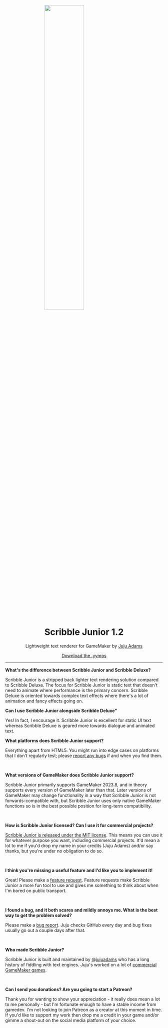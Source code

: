 <img src="https://raw.githubusercontent.com/jujuadams/ScribbleJunior/master/LOGO.png" width="50%" style="display: block; margin: auto;" />
<h1 align="center">Scribble Junior 1.2</h1>
<p align="center">Lightweight text renderer for GameMaker by <a href="https://www.jujuadams.com/" target="_blank">Juju Adams</a></p>

<p align="center"><a href="https://github.com/jujuadams/ScribbleJunior/releases/" target="_blank">Download the .yymps</a></p>

---

**What's the difference between Scribble Junior and Scribble Deluxe?**

Scribble Junior is a stripped back lighter text rendering solution compared to Scribble Deluxe. The focus for Scribble Junior is static text that doesn't need to animate where performance is the primary concern. Scribble Deluxe is oriented towards complex text effects where there's a lot of animation and fancy effects going on.

**Can I use Scribble Junior alongside Scribble Deluxe"**

Yes! In fact, I encourage it. Scribble Junior is excellent for static UI text whereas Scribble Deluxe is geared more towards dialogue and animated text.

**What platforms does Scribble Junior support?**

Everything apart from HTML5. You might run into edge cases on platforms that I don't regularly test; please [report any bugs](https://github.com/JujuAdams/ScribbleJunior/issues) if and when you find them.

&nbsp;

**What versions of GameMaker does Scribble Junior support?**

Scribble Junior primarily supports GameMaker 2023.8, and in theory supports every version of GameMaker later than that. Later versions of GameMaker may change functionality in a way that Scribble Junior is not forwards-compatible with, but Scribble Junior uses only native GameMaker functions so is in the best possible position for long-term compatibility.

&nbsp;

**How is Scribble Junior licensed? Can I use it for commercial projects?**

[Scribble Junior is released under the MIT license](https://github.com/JujuAdams/ScribbleJunior/blob/master/LICENSE). This means you can use it for whatever purpose you want, including commercial projects. It'd mean a lot to me if you'd drop my name in your credits (Juju Adams) and/or say thanks, but you're under no obligation to do so.

&nbsp;

**I think you're missing a useful feature and I'd like you to implement it!**

Great! Please make a [feature request](https://github.com/JujuAdams/ScribbleJunior/issues). Feature requests make Scribble Junior a more fun tool to use and gives me something to think about when I'm bored on public transport.

&nbsp;

**I found a bug, and it both scares and mildly annoys me. What is the best way to get the problem solved?**

Please make a [bug report](https://github.com/JujuAdams/ScribbleJunior/issues). Juju checks GitHub every day and bug fixes usually go out a couple days after that.

&nbsp;

**Who made Scribble Junior?**

Scribble Junior is built and maintained by [@jujuadams](https://twitter.com/jujuadams) who has a long history of fiddling with text engines. Juju's worked on a lot of [commercial GameMaker games](http://www.jujuadams.com/).

&nbsp;

**Can I send you donations? Are you going to start a Patreon?**

Thank you for wanting to show your appreciation - it really does mean a lot to me personally - but I'm fortunate enough to have a stable income from gamedev. I'm not looking to join Patreon as a creator at this moment in time. If you'd like to support my work then drop me a credit in your game and/or gimme a shout-out on the social media platform of your choice.
